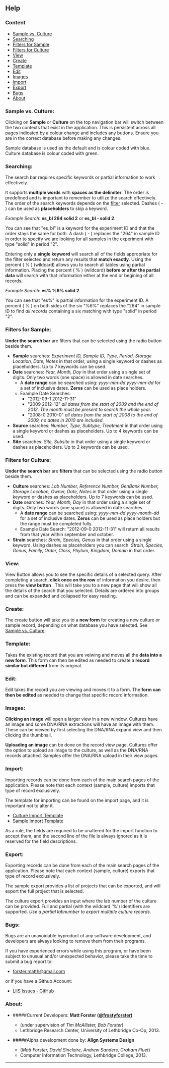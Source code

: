 <!--  * Laboratory Information Indexing System
 *
 * An open source mini LIMS for metadata organisation and archival purposes
 *
 * @author      Matt Forster / @frostyforster
 * @copyright   Copyright (c) 2013, Matthew S. Forster
 * @license     MIT (./license.txt)
 * @link        http://github.com/forstermatth/liis
 * @since       Version 1.0
 * @filesource
 */

// ------------------------------------------------------------------------

/**
 * Main Help Content
 *
 * The markdown content for the main help page
 *
 * @category    LIIS-View
 * @author      Matt Forster / @frostyforster
 * @link        http://github.com/forstermatth/liis
 */ -->


## Help

### Content

- [Sample vs. Culture](#sampcult)
- [Searching](#searching)
- [Filters for Sample](#sampfilters)
- [Filters for Culture](#cultfilters)
- [View](#view)
- [Create](#create)
- [Template](#template)
- [Edit](#edit)
- [Images](#images)
- [Import](#import)
- [Export](#export)
- [Bugs](#bugs)
- [About](#about)

<h3 id="sampcult">Sample vs. Culture:</h3>

Clicking on **Sample** or **Culture** on the top navigation bar will switch between the two contexts that exist in the application. This is persistent across all pages indicated by a colour change and includes any buttons. Ensure you are in the correct database before making any changes.

Sample database is used as the default and is colour coded with blue.
Culture database is colour coded with green.

<h3 id="searching">Searching:</h3>

The search bar requires specific keywords or partial information to work effectively.

It supports **multiple words** with **spaces as the delimiter**. The order is predefined and is important to remember to utilize the search effectively. The order of the search keywords depends on the [filter][1] selected. Dashes ( - ) can be used as **placeholders** to skip a keyword.

*Example Search*: **es\_bl 264 solid 2** or **es\_bl - solid 2**.

You can see that "es_bl" is a keyword for the experiment ID and that the order stays the same for both. A dash ( - ) replaces the "264" in sample ID in order to specify we are looking for all samples in the experiment with type "solid" in period "2".

Entering only a **single keyword** will search all of the fields appropriate for the filter selected and return any results that **match exactly**. 
Using the percent ( % ) (wildcard) allows you to search all tables using partial information.
Placing the percent ( % ) (wildcard) **before or after the partial data** will search with that information either at the end or begining of all records.

*Example Search*: **es% %6% solid 2**.

You can see that "es%" is partial information for the experiment ID. A percent ( % ) on both sides of the six "%6%" replaces the "264" in sample ID to find *all records* containing a six matching with type "solid" in period "2".

[1]: #sampfilters

<h3 id="sampfilters">Filters for Sample:</h3>

**Under the search bar** are filters that can be selected using the radio button beside them.

*  **Sample** searches: *Experiment ID, Sample ID, Type, Period, Storage Location, Date, Notes* in that order, using a single keyword or dashes as placeholders. Up to 7 keywords can be used.
* **Date** searches: *Year, Month, Day* in that order using a single set of digits. Only two words (one space) is allowed in date searches.
	- A **date range** can be searched using: *yyyy-mm-dd yyyy-mm-dd* for a set of inclusive dates. **Zeros** can be used as place holders.
	- Example Date Searches: 
		- "2012-09-1 2012-11-31"
		- "2009 2012-12" *all dates from the start of 2009 and the end of 2012. The month must be present to search the whole year.*
		- "2008-0 2010-0" *all dates from the start of 2008 to the end of 2009, no dates in 2010 are included.*
* **Source** searches: *Number, Type, Subtype, Treatment* in that order using a single keyword or dashes as placeholders. Up to 4 keywords can be used.
* **Site** searches: *Site, Subsite* in that order using a single keyword or dashes as placeholders. Up to 2 keywords can be used.

<h3 id="cultfilters">Filters for Culture:</h3>

**Under the search bar** are **filters** that can be selected using the radio button beside them.

* **Culture** searches: *Lab Number, Reference Number, GenBank Number, Storage Location, Owner, Date, Notes* in that order using a single keyword or dashes as placeholders. Up to 7 keywords can be used.
* **Date** searches: *Year, Month, Day* in that order using a single set of digits. Only two words (one space) is allowed in date searches.
	- A **date range** can be searched using: *yyyy-mm-dd yyyy-month-dd* for a set of inclusive dates. **Zeros** can be used as place holders but the range must be completed fully.
	- Example Date Search: "2012-09-0 2012-11-31" will return all results from that year within september and october.
* **Strain** searches: *Strain, Species, Genus* in that order using a single keyword. Using dashes as placeholders you can search:
*Strain, Species, Genus, Family, Order, Class, Phylum, Kingdom, Domain* in that order.

<h3 id="view">View:</h3>

View Button allows you to see the specific details of a selected query. After completing a search, **click once on the row** of information you desire, then press the **view button** . This will take you to a new page that will show all the details of the search that you selected. Details are ordered into groups and can be expanded and collapsed for easy reading.

<h3 id="create">Create:</h3>

The create button will take you to a **new form** for creating a new culture or sample record, depending on what database you have selected. See [Sample vs. Culture][1].

[1]: #sampcult

<h3 id="template">Template:</h3>

Takes the existing record that you are veiwing and moves all the **data into a new form**. This form can then be edited as needed to create a **record similar but different** from its original.

<h3 id="Edit">Edit:</h3>

Edit takes the record you are viewing and moves it to a form. The **form can then be edited** as needed to change that specific record information.

<h3 id="images">Images:</h3>

**Clicking an image** will open a larger view in a new window. Cultures have an image and some DNA/RNA extractions will have an image with them. These can be viewed by first selecting the DNA/RNA expand view and then clicking the thumbnail.

**Uploading an image** can be done on the record view page. Cultures offer the option to upload an image to the culture, as well as the DNA/RNA records attached. Samples offer the DNA/RNA upload in their view pages.

<h3 id="import">Import:</h3>

Importing records can be done from each of the main search pages of the application. Please note that each context (sample, culture) imports that type of record exclusively.

The template for importing can be found on the import page, and it is important not to alter it.

- [Culture Import Template](/resources/download/LIIS_culture_import.TEMPLATE.csv)
- [Sample Import Template](/resources/download/LIIS_sample_import.TEMPLATE.csv)

As a rule, the fields are required to be unaltered for the import function to accept them, and the second line of the file is always ignored as it is reserved for the field descriptions.

<h3 id="export">Export:</h3>

Exporting records can be done from each of the main search pages of the application. Please note that each context (sample, culture) exports that type of record exclusively.

The sample export provides a list of projects that can be exported, and will export the full project that is selected.

The culture export provides an input where the lab number of the culture can be provided. Full and partial (with the wildcard '%') identifiers are supported.
*Use a partial labnumber to export multiple culture records*.

<h3 id="bugs">Bugs:</h3>

Bugs are an unavoidable byproduct of any software development, and developers are always looking to remove them from their programs.

If you have experienced errors while using this program, or have been subject to unusual and/or unexpected behavior, please take the time to submit a bug report to:

- [forster.matth@gmail.com](mailto:forster.matth@gmail.com)

or if you have a Github Account:

- [LIIS Issues - GitHub](https://github.com/forstermatth/LIIS/issues)

<h3 id="about">About:</h3>

* #####Current Developers:
**Matt Forster ([@frostyforster][1])**
	* (under supervision of *Tim McAllister, Bob Forster*)
	* Lethbridge Research Center, University of Lethbridge Co-Op, 2013.

* #####Alpha development done by:
**Align Systems Design**
	* (*Matt Forster, David Sinclaire, Andrew Sanders, Graham Fluet*)
	* Computer Information Technology, Lethbridge College, 2013.

[1]: https://twitter.com/frostyforster



<hr>